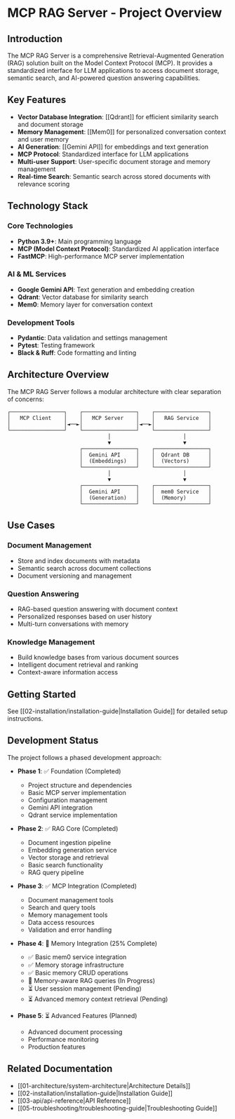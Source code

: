 # MCP RAG Server - Project Overview

## Introduction

The MCP RAG Server is a comprehensive Retrieval-Augmented Generation (RAG) solution built on the Model Context Protocol (MCP). It provides a standardized interface for LLM applications to access document storage, semantic search, and AI-powered question answering capabilities.

## Key Features

- **Vector Database Integration**: [[Qdrant]] for efficient similarity search and document storage
- **Memory Management**: [[Mem0]] for personalized conversation context and user memory
- **AI Generation**: [[Gemini API]] for embeddings and text generation
- **MCP Protocol**: Standardized interface for LLM applications
- **Multi-user Support**: User-specific document storage and memory management
- **Real-time Search**: Semantic search across stored documents with relevance scoring

## Technology Stack

### Core Technologies

- **Python 3.9+**: Main programming language
- **MCP (Model Context Protocol)**: Standardized AI application interface
- **FastMCP**: High-performance MCP server implementation

### AI & ML Services

- **Google Gemini API**: Text generation and embedding creation
- **Qdrant**: Vector database for similarity search
- **Mem0**: Memory layer for conversation context

### Development Tools

- **Pydantic**: Data validation and settings management
- **Pytest**: Testing framework
- **Black & Ruff**: Code formatting and linting

## Architecture Overview

The MCP RAG Server follows a modular architecture with clear separation of concerns:

```
┌─────────────────┐    ┌─────────────────┐    ┌─────────────────┐
│   MCP Client    │    │   MCP Server    │    │   RAG Service   │
│                 │◄──►│                 │◄──►│                 │
└─────────────────┘    └─────────────────┘    └─────────────────┘
                                │                       │
                                ▼                       ▼
                       ┌─────────────────┐    ┌─────────────────┐
                       │  Gemini API     │    │  Qdrant DB      │
                       │  (Embeddings)   │    │  (Vectors)      │
                       └─────────────────┘    └─────────────────┘
                                │                       │
                                ▼                       ▼
                       ┌─────────────────┐    ┌─────────────────┐
                       │  Gemini API     │    │  mem0 Service   │
                       │  (Generation)   │    │  (Memory)       │
                       └─────────────────┘    └─────────────────┘
```

## Use Cases

### Document Management

- Store and index documents with metadata
- Semantic search across document collections
- Document versioning and management

### Question Answering

- RAG-based question answering with document context
- Personalized responses based on user history
- Multi-turn conversations with memory

### Knowledge Management

- Build knowledge bases from various document sources
- Intelligent document retrieval and ranking
- Context-aware information access

## Getting Started

See [[02-installation/installation-guide|Installation Guide]] for detailed setup instructions.

## Development Status

The project follows a phased development approach:

- **Phase 1**: ✅ Foundation (Completed)

  - Project structure and dependencies
  - Basic MCP server implementation
  - Configuration management
  - Gemini API integration
  - Qdrant service implementation

- **Phase 2**: ✅ RAG Core (Completed)

  - Document ingestion pipeline
  - Embedding generation service
  - Vector storage and retrieval
  - Basic search functionality
  - RAG query pipeline

- **Phase 3**: ✅ MCP Integration (Completed)

  - Document management tools
  - Search and query tools
  - Memory management tools
  - Data access resources
  - Validation and error handling

- **Phase 4**: 🔄 Memory Integration (25% Complete)

  - ✅ Basic mem0 service integration
  - ✅ Memory storage infrastructure
  - ✅ Basic memory CRUD operations
  - 🔄 Memory-aware RAG queries (In Progress)
  - ⏳ User session management (Pending)
  - ⏳ Advanced memory context retrieval (Pending)

- **Phase 5**: ⏳ Advanced Features (Planned)
  - Advanced document processing
  - Performance monitoring
  - Production features

## Related Documentation

- [[01-architecture/system-architecture|Architecture Details]]
- [[02-installation/installation-guide|Installation Guide]]
- [[03-api/api-reference|API Reference]]
- [[05-troubleshooting/troubleshooting-guide|Troubleshooting Guide]]
